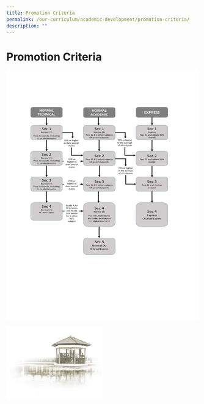 ```yaml
---
title: Promotion Criteria
permalink: /our-curriculum/academic-development/promotion-criteria/
description: ""
---
```


# Promotion Criteria

![](/images/Our%20Curriculum/Academic%20Development/Promotion%20Criteria/Promotion%20Criteria%20v2.jpg)


<img src="/images/pavilion.png" 
     style="width:50%">